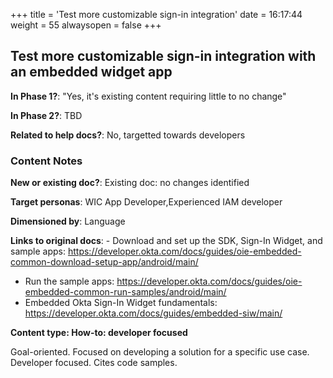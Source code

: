 +++
title = 'Test more customizable sign-in integration'
date = 16:17:44
weight = 55
alwaysopen = false
+++

## Test more customizable sign-in integration with an embedded widget app

**In Phase 1?**: "Yes, it's existing content requiring little to no change"

**In Phase 2?**: TBD

**Related to help docs?**: No, targetted towards developers



### Content Notes

**New or existing doc?**: Existing doc: no changes identified

**Target personas**: WIC App Developer,Experienced IAM developer

**Dimensioned by**: Language

**Links to original docs**: - Download and set up the SDK, Sign-In Widget, and sample apps: https://developer.okta.com/docs/guides/oie-embedded-common-download-setup-app/android/main/
- Run the sample apps: https://developer.okta.com/docs/guides/oie-embedded-common-run-samples/android/main/
- Embedded Okta Sign-In Widget fundamentals: https://developer.okta.com/docs/guides/embedded-siw/main/

**Content type: How-to: developer focused**

Goal-oriented. Focused on developing a solution for a specific use case. Developer focused. Cites code samples.


